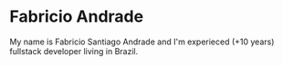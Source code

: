 # Fabricio Andrade
My name is Fabricio Santiago Andrade and I'm experieced (+10 years) fullstack developer living in Brazil.
